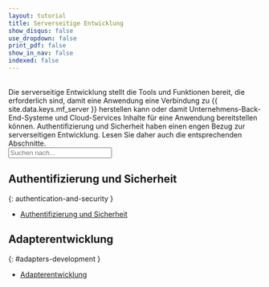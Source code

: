 ```yaml
---
layout: tutorial
title: Serverseitige Entwicklung
show_disqus: false
use_dropdown: false
print_pdf: false
show_in_nav: false
indexed: false
---
```

<!-- NLS_CHARSET=UTF-8 -->
<br>
Die serverseitige Entwicklung stellt die Tools und Funktionen bereit, die erforderlich sind, damit eine Anwendung eine Verbindung zu {{ site.data.keys.mf_server }} herstellen kann oder damit Unternehmens-Back-End-Systeme und Cloud-Services Inhalte für eine Anwendung bereitstellen können. Authentifizierung und Sicherheit haben einen engen Bezug zur serverseitigen Entwicklung. Lesen Sie daher auch die entsprechenden Abschnitte.

<form role="search"  aria-label="Inline search field" action="{{site.baseurl}}/search/" method="get">
    <div class="input-group add-on">
        <input style="width: 206px" id="search-input" type="text" aria-label="search field" class="form-control" placeholder="Suchen nach..." name="q">
    </div>
</form>

## Authentifizierung und Sicherheit
{: authentication-and-security }
* [Authentifizierung und Sicherheit](../authentication-and-security/)

## Adapterentwicklung
{: #adapters-development }
* [Adapterentwicklung](../adapters/)

